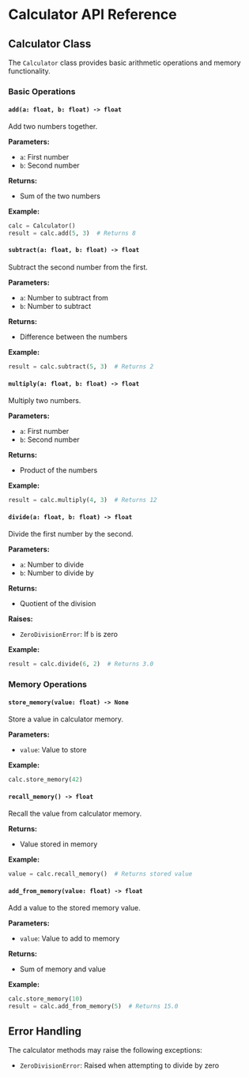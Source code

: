 # Calculator API Reference

## Calculator Class

The `Calculator` class provides basic arithmetic operations and memory functionality.

### Basic Operations

#### `add(a: float, b: float) -> float`

Add two numbers together.

**Parameters:**
- `a`: First number
- `b`: Second number

**Returns:**
- Sum of the two numbers

**Example:**
```python
calc = Calculator()
result = calc.add(5, 3)  # Returns 8
```

#### `subtract(a: float, b: float) -> float`

Subtract the second number from the first.

**Parameters:**
- `a`: Number to subtract from
- `b`: Number to subtract

**Returns:**
- Difference between the numbers

**Example:**
```python
result = calc.subtract(5, 3)  # Returns 2
```

#### `multiply(a: float, b: float) -> float`

Multiply two numbers.

**Parameters:**
- `a`: First number
- `b`: Second number

**Returns:**
- Product of the numbers

**Example:**
```python
result = calc.multiply(4, 3)  # Returns 12
```

#### `divide(a: float, b: float) -> float`

Divide the first number by the second.

**Parameters:**
- `a`: Number to divide
- `b`: Number to divide by

**Returns:**
- Quotient of the division

**Raises:**
- `ZeroDivisionError`: If `b` is zero

**Example:**
```python
result = calc.divide(6, 2)  # Returns 3.0
```

### Memory Operations

#### `store_memory(value: float) -> None`

Store a value in calculator memory.

**Parameters:**
- `value`: Value to store

**Example:**
```python
calc.store_memory(42)
```

#### `recall_memory() -> float`

Recall the value from calculator memory.

**Returns:**
- Value stored in memory

**Example:**
```python
value = calc.recall_memory()  # Returns stored value
```

#### `add_from_memory(value: float) -> float`

Add a value to the stored memory value.

**Parameters:**
- `value`: Value to add to memory

**Returns:**
- Sum of memory and value

**Example:**
```python
calc.store_memory(10)
result = calc.add_from_memory(5)  # Returns 15.0
```

## Error Handling

The calculator methods may raise the following exceptions:

- `ZeroDivisionError`: Raised when attempting to divide by zero
